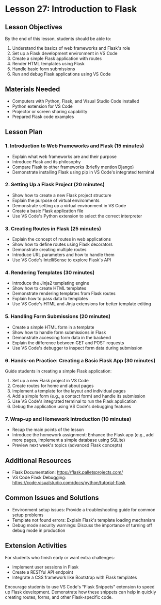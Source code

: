 # Lesson 27: Introduction to Flask

## Lesson Objectives
By the end of this lesson, students should be able to:
1. Understand the basics of web frameworks and Flask's role
2. Set up a Flask development environment in VS Code
3. Create a simple Flask application with routes
4. Render HTML templates using Flask
5. Handle basic form submissions
6. Run and debug Flask applications using VS Code

## Materials Needed
- Computers with Python, Flask, and Visual Studio Code installed
- Python extension for VS Code
- Projector or screen sharing capability
- Prepared Flask code examples

## Lesson Plan

### 1. Introduction to Web Frameworks and Flask (15 minutes)
- Explain what web frameworks are and their purpose
- Introduce Flask and its philosophy
- Compare Flask to other frameworks (briefly mention Django)
- Demonstrate installing Flask using pip in VS Code's integrated terminal

### 2. Setting Up a Flask Project (20 minutes)
- Show how to create a new Flask project structure
- Explain the purpose of virtual environments
- Demonstrate setting up a virtual environment in VS Code
- Create a basic Flask application file
- Use VS Code's Python extension to select the correct interpreter

### 3. Creating Routes in Flask (25 minutes)
- Explain the concept of routes in web applications
- Show how to define routes using Flask decorators
- Demonstrate creating multiple routes
- Introduce URL parameters and how to handle them
- Use VS Code's IntelliSense to explore Flask's API

### 4. Rendering Templates (30 minutes)
- Introduce the Jinja2 templating engine
- Show how to create HTML templates
- Demonstrate rendering templates from Flask routes
- Explain how to pass data to templates
- Use VS Code's HTML and Jinja extensions for better template editing

### 5. Handling Form Submissions (20 minutes)
- Create a simple HTML form in a template
- Show how to handle form submissions in Flask
- Demonstrate accessing form data in the backend
- Explain the difference between GET and POST requests
- Use VS Code's debugger to inspect form data during submission

### 6. Hands-on Practice: Creating a Basic Flask App (30 minutes)
Guide students in creating a simple Flask application:
1. Set up a new Flask project in VS Code
2. Create routes for home and about pages
3. Implement a template for the layout and individual pages
4. Add a simple form (e.g., a contact form) and handle its submission
5. Use VS Code's integrated terminal to run the Flask application
6. Debug the application using VS Code's debugging features

### 7. Wrap-up and Homework Introduction (10 minutes)
- Recap the main points of the lesson
- Introduce the homework assignment: Enhance the Flask app (e.g., add more pages, implement a simple database using SQLite)
- Preview next week's topics (advanced Flask concepts)

## Additional Resources
- Flask Documentation: https://flask.palletsprojects.com/
- VS Code Flask Debugging: https://code.visualstudio.com/docs/python/tutorial-flask

## Common Issues and Solutions
- Environment setup issues: Provide a troubleshooting guide for common setup problems
- Template not found errors: Explain Flask's template loading mechanism
- Debug mode security warnings: Discuss the importance of turning off debug mode in production

## Extension Activities
For students who finish early or want extra challenges:
- Implement user sessions in Flask
- Create a RESTful API endpoint
- Integrate a CSS framework like Bootstrap with Flask templates

Encourage students to use VS Code's "Flask Snippets" extension to speed up Flask development. Demonstrate how these snippets can help in quickly creating routes, forms, and other Flask-specific code.
